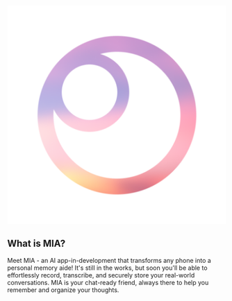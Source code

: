 <img src=".\app\src\main\mia_launcher-playstore.png" alt="MIA-Banner"/>

## What is MIA?
Meet MIA - an AI app-in-development that transforms any phone into a personal memory aide! It's still in the works, but soon you'll be able to effortlessly record, transcribe, and securely store your real-world conversations. MIA is your chat-ready friend, always there to help you remember and organize your thoughts.